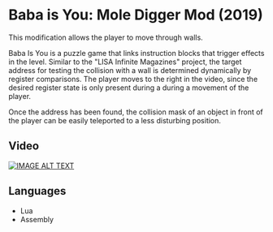 # Baba is You: Mole Digger Mod (2019)

This modification allows the player to move through walls.

Baba Is You is a puzzle game that links instruction blocks that trigger effects in the level.
Similar to the "LISA Infinite Magazines" project, the target address for testing the
collision with a wall is determined dynamically by register comparisons.
The player moves to the right in the video, since the desired register state is only present during a
during a movement of the player.

Once the address has been found, the collision mask of an object in front of the
player can be easily teleported to a less disturbing position.

## Video

[![IMAGE ALT TEXT](http://img.youtube.com/vi/g1MOEgDb8bA/0.jpg)](http://www.youtube.com/watch?v=g1MOEgDb8bA "Baba Is You Mole Mod Dig through tiles")

## Languages
- Lua
- Assembly
